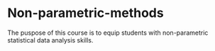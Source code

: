 # Non-parametric-methods
The puspose of this course is to equip students with non-parametric statistical data analysis skills.
